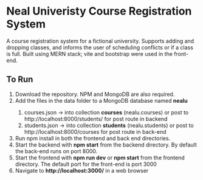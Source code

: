 # Neal Univeristy Course Registration System  
A course registration system for a fictional university.  Supports adding and dropping classes, and informs the user of scheduling conflicts or if a class is full. Built using MERN stack; vite and bootstrap were used in the front-end.

## To Run
<ol>
<li>Download the repository. NPM and MongoDB are also required.</li>
<li>Add the files in the data folder to a MongoDB database named <strong>nealu</strong></li>
  <ol>
  <li>courses.json -> into collection <strong>courses</strong> (nealu.courses) or post to http://localhost:8000/students/ for post route in backend</li>
  <li>students.json -> into collection <strong>students</strong> (nealu.students) or post to http://localhost:8000/courses for post route in back-end</li>
  </ol>
<li>Run npm install in both the frontend and back end directories.</li>
<li>Start the backend with <strong>npm start</strong> from the backend directory. By default the back-end runs on port 8000.
<li>Start the frontend with <strong>npm run dev</strong> or <strong>npm start</strong> from the frontend directory. The default port for the front-end is port 3000</li>
<li>Navigate to <strong>http://localhost:3000/</strong> in a web browser</li>
</ol>
